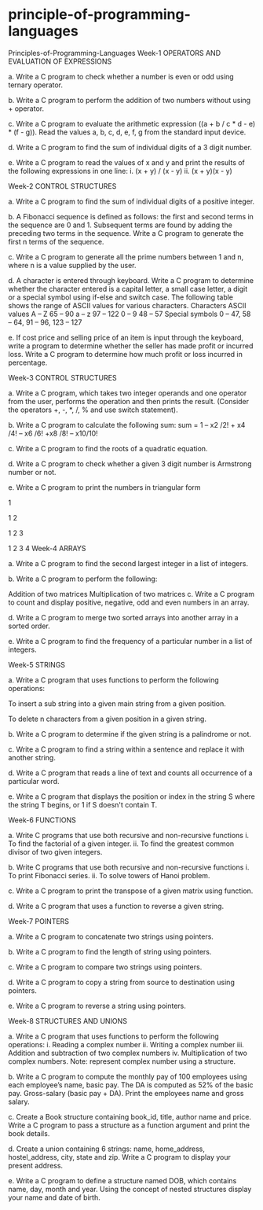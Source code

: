 # principle-of-programming-languages
Principles-of-Programming-Languages
Week-1 OPERATORS AND EVALUATION OF EXPRESSIONS

a.	Write a C program to check whether a number is even or odd using ternary operator.

b.	Write a C program to perform the addition of two numbers without using + operator.

c.	Write a C program to evaluate the arithmetic expression ((a + b / c * d - e) * (f - g)). Read the values a, b, c, d, e, f, g from the standard input device.

d.	Write a C program to find the sum of individual digits of a 3 digit number.

e.	Write a C program to read the values of x and y and print the results of the following expressions in one line: i.	(x + y) / (x - y) ii.	(x + y)(x - y)

Week-2 CONTROL STRUCTURES

a.	Write a C program to find the sum of individual digits of a positive integer.

b.	A Fibonacci sequence is defined as follows: the first and second terms in the sequence are 0 and 1. Subsequent terms are found by adding the preceding two terms in the sequence. Write a C program to generate the first n terms of the sequence.

c.	Write a C program to generate all the prime numbers between 1 and n, where n is a value supplied by the user.

d.	A character is entered through keyboard. Write a C program to determine whether the character entered is a capital letter, a small case letter, a digit or a special symbol using if-else and switch case. The following table shows the range of ASCII values for various characters. Characters	ASCII values A – Z	65 – 90 a – z	97 – 122 0 – 9	48 – 57 Special symbols	0 – 47, 58 – 64, 91 – 96, 123 – 127

e. If cost price and selling price of an item is input through the keyboard, write a program to determine whether the seller has made profit or incurred loss. Write a C program to determine how much profit or loss incurred in percentage.

Week-3 CONTROL STRUCTURES

a. Write a C program, which takes two integer operands and one operator from the user, performs the operation and then prints the result. (Consider the operators +, -, *, /, % and use switch statement).

b.	Write a C program to calculate the following sum: sum = 1 – x2 /2! + x4 /4! – x6 /6! +x8 /8! – x10/10!

c.	Write a C program to find the roots of a quadratic equation.

d.	Write a C program to check whether a given 3 digit number is Armstrong number or not.

e.	Write a C program to print the numbers in triangular form

1

1	2

1	2	3

1	2	3	4
Week-4 ARRAYS

a. Write a C program to find the second largest integer in a list of integers.

b. Write a C program to perform the following:

Addition of two matrices
Multiplication of two matrices
c. Write a C program to count and display positive, negative, odd and even numbers in an array.

d. Write a C program to merge two sorted arrays into another array in a sorted order.

e. Write a C program to find the frequency of a particular number in a list of integers.

Week-5 STRINGS

a. Write a C program that uses functions to perform the following operations:

To insert a sub string into a given main string from a given position.

To delete n characters from a given position in a given string.

b. Write a C program to determine if the given string is a palindrome or not.

c. Write a C program to find a string within a sentence and replace it with another string.

d. Write a C program that reads a line of text and counts all occurrence of a particular word.

e. Write a C program that displays the position or index in the string S where the string T begins, or 1 if S doesn't contain T.

Week-6 FUNCTIONS

a.	Write C programs that use both recursive and non-recursive functions i.	To find the factorial of a given integer. ii.	To find the greatest common divisor of two given integers.

b.	Write C programs that use both recursive and non-recursive functions i.	To print Fibonacci series. ii.	To solve towers of Hanoi problem.

c.	Write a C program to print the transpose of a given matrix using function.

d.	Write a C program that uses a function to reverse a given string.

Week-7 POINTERS

a.	Write a C program to concatenate two strings using pointers.

b.	Write a C program to find the length of string using pointers.

c.	Write a C program to compare two strings using pointers.

d.	Write a C program to copy a string from source to destination using pointers.

e.	Write a C program to reverse a string using pointers.

Week-8 STRUCTURES AND UNIONS

a.	Write a C program that uses functions to perform the following operations: i.	Reading a complex number ii.	Writing a complex number iii. Addition and subtraction of two complex numbers iv.	Multiplication of two complex numbers. Note: represent complex number using a structure.

b.	Write a C program to compute the monthly pay of 100 employees using each employee’s name, basic pay. The DA is computed as 52% of the basic pay. Gross-salary (basic pay + DA). Print the employees name and gross salary.

c.	Create a Book structure containing book_id, title, author name and price. Write a C program to pass a structure as a function argument and print the book details.

d.	Create a union containing 6 strings: name, home_address, hostel_address, city, state and zip. Write a C program to display your present address.

e.	Write a C program to define a structure named DOB, which contains name, day, month and year. Using the concept of nested structures display your name and date of birth.
